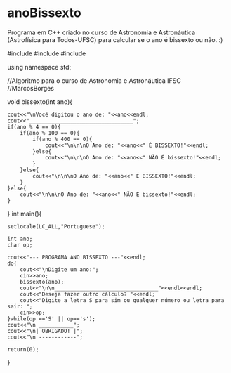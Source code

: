 # anoBissexto
Programa em C++ criado no curso de Astronomia e Astronáutica (Astrofísica para Todos-UFSC) para calcular se o ano é bissexto ou não. :)


#include <iostream>
#include <string>
#include <locale>

using namespace std;

//Algoritmo para o curso de Astronomia e Astronáutica IFSC
//MarcosBorges

void bissexto(int ano){

	cout<<"\nVocê digitou o ano de: "<<ano<<endl;
	cout<<"_________________________________";
	if(ano % 4 == 0){
		if(ano % 100 == 0){
			if(ano % 400 == 0){
				cout<<"\n\n\nO Ano de: "<<ano<<" É BISSEXTO!"<<endl;				
			}else{
				cout<<"\n\n\nO Ano de: "<<ano<<" NÃO É bissexto!"<<endl;				
			}
		}else{
			cout<<"\n\n\nO Ano de: "<<ano<<" É BISSEXTO!"<<endl;			
		}
	}else{
		cout<<"\n\n\nO Ano de: "<<ano<<" NÃO É bissexto!"<<endl;
	}		
}
int main(){
	
	setlocale(LC_ALL,"Portuguese");
	
	int ano;
	char op;
	
	cout<<"--- PROGRAMA ANO BISSEXTO ---"<<endl;
	do{		
		cout<<"\nDigite um ano:";
		cin>>ano;
		bissexto(ano);	
		cout<<"\n\n_________________________________"<<endl<<endl;
		cout<<"Deseja fazer outro cálculo? "<<endl;
		cout<<"Digite a letra S para sim ou qualquer número ou letra para sair: ";
		cin>>op;
	}while(op =='S' || op=='s');
	cout<<"\n ___________";
	cout<<"\n| OBRIGADO! |";
	cout<<"\n ------------";
		
	return(0);
}
